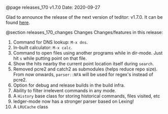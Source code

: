 @page releases_170 v1.7.0
Date: 2020-09-27

Glad to announce the release of the next version of teditor: v1.7.0. It
can be found [here](https://github.com/teju85/teditor/releases/tag/1.7.0).

@section releases_170_changes Changes
Changes/features in this release:
1. Command for DNS lookup: `M-x dns`.
2. In-built calculator: `M-x calc`.
3. Command to open files using another programs while in dir-mode. Just hit `s`
   while putting point on that file.
4. Show the hits nearby the current point location itself during `search`.
5. Removed pcre2 and catch2 as submodules (helps reduce repo size). From now
   onwards, `parser::NFA` will be used for regex's instead of pcre2.
6. Option for debug and release builds in the build infra.
7. Ability to filter irrelevent commands in any mode.
8. A `History` base class for storing historical commands, files visited, etc
9. ledger-mode now has a stronger parser based on Lexing!
10. A `LRUCache` class
